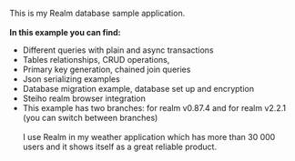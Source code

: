 This is my Realm database sample application. 
<br><br>
<b>In this example you can find:</b><br>
- Different queries with plain and async transactions<br>
- Tables relationships, CRUD operations, <br>
- Primary key generation, chained join queries<br>
- Json serializing examples<br>
- Database migration example, database set up and encryption<br>
- Steiho realm browser integration
- This example has two branches: for realm v0.87.4 and for realm v2.2.1 (you can switch between branches)
<br><br>
I use Realm in my weather application which has more than 30 000 users and it shows itself as a great reliable product.

